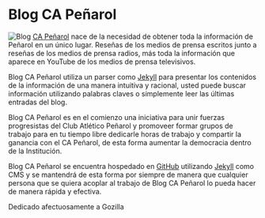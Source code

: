 # Blog CA Peñarol

![Blog](http://xn--capearol-g3a.cf/images/98.gif) [CA Peñarol](http://xn--capearol-g3a.cf) nace de la necesidad de obtener toda la información de Peñarol en un único lugar. Reseñas de los medios de prensa escritos junto a reseñas de los medios de prensa radios, más toda la información que aparece en YouTube de los medios de prensa televisivos.

Blog CA Peñarol utiliza un parser como [Jekyll](https://jekyllrb.com) para presentar los contenidos de la información de una manera intuitiva y racional, usted puede buscar información utilizando palabras claves o simplemente leer las últimas entradas del blog.

Blog CA Peñarol es en el comienzo una iniciativa para unir fuerzas progresistas del Club Atlético Peñarol y promoveer formar grupos de trabajo para en tu tiempo libre dedicarle horas de trabajo y compartir la ganancia con el CA Peñarol, de esta forma aumentar la democracia dentro de la Institución.

Blog CA Peñarol se encuentra hospedado en [GitHub](https://github.com/abuseombudsman/blogcarbonero/) utilizando [Jekyll](https://jekyllrb.com) como CMS y se mantendrá de esta forma por siempre de manera que cualquier persona que se quiera acoplar al trabajo de Blog CA Peñarol lo pueda hacer de manera rápida y efectiva.

Dedicado afectuosamente a Gozilla
